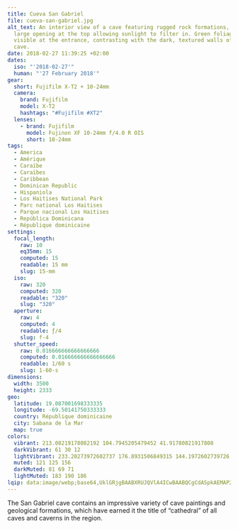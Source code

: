 ```yaml
---
title: Cueva San Gabriel
file: cueva-san-gabriel.jpg
alt_text: An interior view of a cave featuring rugged rock formations, with a
  large opening at the top allowing sunlight to filter in. Green foliage is
  visible at the entrance, contrasting with the dark, textured walls of the
  cave.
date: 2018-02-27 11:39:25 +02:00
dates:
  iso: "'2018-02-27'"
  human: "'27 February 2018'"
gear:
  short: Fujifilm X-T2 + 10-24mm
  camera:
    brand: Fujifilm
    model: X-T2
    hashtags: "#Fujifilm #XT2"
  lenses:
    - brand: Fujifilm
      model: Fujinon XF 10-24mm f/4.0 R OIS
      short: 10-24mm
tags:
  - America
  - Amérique
  - Caraïbe
  - Caraïbes
  - Caribbean
  - Dominican Republic
  - Hispaniola
  - Los Haitises National Park
  - Parc national Los Haitises
  - Parque nacional Los Haitises
  - República Dominicana
  - République dominicaine
settings:
  focal_length:
    raw: 10
    eq35mm: 15
    computed: 15
    readable: 15 mm
    slug: 15-mm
  iso:
    raw: 320
    computed: 320
    readable: "320"
    slug: "320"
  aperture:
    raw: 4
    computed: 4
    readable: ƒ/4
    slug: f-4
  shutter_speed:
    raw: 0.016666666666666666
    computed: 0.016666666666666666
    readable: 1/60 s
    slug: 1-60-s
dimensions:
  width: 3500
  height: 2333
geo:
  latitude: 19.087001698333335
  longitude: -69.50141750333333
  country: République dominicaine
  city: Sabana de la Mar
  map: true
colors:
  vibrant: 213.08219178082192 104.7945205479452 41.91780821917808
  darkVibrant: 61 30 12
  lightVibrant: 233.20273972602737 176.8931506849315 144.1972602739726
  muted: 121 125 156
  darkMuted: 81 69 71
  lightMuted: 183 190 186
lqip: data:image/webp;base64,UklGRjgBAABXRUJQVlA4ICwBAABQCgCdASpkAEMAP22ixVi0taivMVhrgrAtiWdtOV4EG8OClHnu7yevLTN3CIdPD9bqeF7xysmvDlm8sFRHpDAFiCysPNgvRjrQ37269KEuCNPvJInDKIyBBuAAAP7tZehloXQc7Ei9w24O1/vHzUcpWDrxDTNfL2HauNPs82cywSy2sHHRGRzJzQqPNi0z8rrQGc0zl3ACTUvVbVZ1yRb3GEVP9HfjU7PFZskFI95g0369Cq0mC4hpKxmiHDzAkRNlxo98Y9zGsiwg5+vLaqlV/LeSUtBA2uhdu0M5jet9WHgGDRE70Pe1fjuZboXScB5vAeZc6948/t2GxHJWPhmcl5Kwi9slNmmurKnW+qGg1RPHixBEsvgV4BOVc52TRIdcFEEtmVkEK6Ny+AA=
---
```


The San Gabriel cave contains an impressive variety of cave paintings and geological formations, which have earned it the title of “cathedral” of all caves and caverns in the region.
